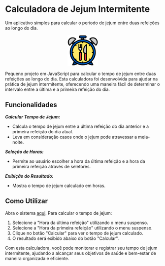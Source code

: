 # Calculadora de Jejum Intermitente

Um aplicativo simples para calcular o período de jejum entre duas refeições ao longo do dia.

<div align="center">
    <img src="assets/time.png" width="100" height="100"/>
</div>

Pequeno projeto em JavaScript para calcular o tempo de jejum entre duas refeições ao longo do dia. Esta calculadora foi desenvolvida para ajudar na prática de jejum intermitente, oferecendo uma maneira fácil de determinar o intervalo entre a última e a primeira refeição do dia.

## Funcionalidades

***Calcular Tempo de Jejum:***
* Calcula o tempo de jejum entre a última refeição do dia anterior e a primeira refeição do dia atual.
* Leva em consideração casos onde o jejum pode atravessar a meia-noite.

***Seleção de Horas:***
* Permite ao usuário escolher a hora da última refeição e a hora da primeira refeição através de seletores.

***Exibição do Resultado:***
* Mostra o tempo de jejum calculado em horas.

## Como Utilizar

Abra o sistema [aqui](https://lauraperroni.github.io/itermittent-fasting-calculator/).
Para calcular o tempo de jejum:

1. Selecione a "Hora da última refeição" utilizando o menu suspenso.
2. Selecione a "Hora da primeira refeição" utilizando o menu suspenso.
3. Clique no botão "Calcular" para ver o tempo de jejum calculado.
4. O resultado será exibido abaixo do botão "Calcular".

Com esta calculadora, você pode monitorar e registrar seu tempo de jejum intermitente, ajudando a alcançar seus objetivos de saúde e bem-estar de maneira organizada e eficiente.
